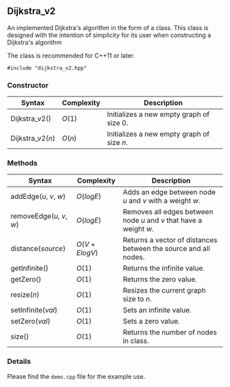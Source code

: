 ## Dijkstra_v2<ValueType>
An implemented Dijkstra's algorithm in the form of a class. This class is designed with the intention of simplicity for its user when constructing a Dijkstra's algorithm
    
The class is recommended for C++11 or later.

`#include "dijkstra_v2.hpp"`

### Constructor
| Syntax           | Complexity | Description                               |
| ---------------- | ---------- | ----------------------------------------- |
| Dijkstra_v2()    | $O(1)$     | Initializes a new empty graph of size 0.  |
| Dijkstra_v2($n$) | $O(n)$     | Initializes a new empty graph of size $n$.|
    
### Methods
| Syntax                    | Complexity      | Description                                                       |
| ------------------------- | --------------- | ----------------------------------------------------------------- |
| addEdge($u$, $v$, $w$)    | $O(log E)$      | Adds an edge between node $u$ and $v$ with a weight $w$.          |
| removeEdge($u$, $v$, $w$) | $O(log E)$      | Removes all edges between node $u$ and $v$ that have a weight $w$.|
| distance($source$)        | $O(V + E log V)$| Returns a vector of distances between the source and all nodes.   |
| getInfinite()             | $O(1)$          | Returns the infinite value.                                       |
| getZero()                 | $O(1)$          | Returns the zero value.                                           |
| resize($n$)               | $O(1)$          | Resizes the current graph size to $n$.                            |
| setInfinite($val$)        | $O(1)$          | Sets an infinite value.                                           |
| setZero($val$)            | $O(1)$          | Sets a zero value.                                                |
| size()                    | $O(1)$          | Returns the number of nodes in class.                             |
    
### Details
Please find the `demo.cpp` file for the example use.

